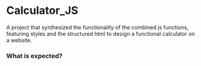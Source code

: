 # Calculator_JS
A project that synthesized the functionality of the combined js functions, featuring styles and the structured html to design a functional calculator on a website.

### What is expected?
